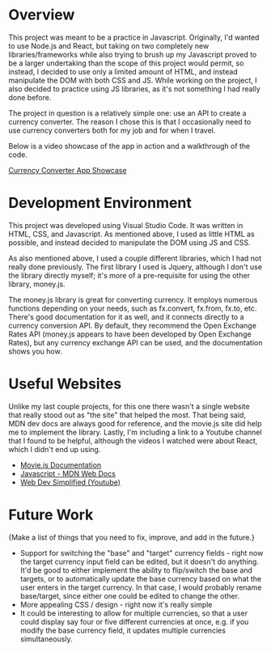 # Overview

This project was meant to be a practice in Javascript. Originally, I'd wanted to use Node.js and React, but taking on two completely new libraries/frameworks while also trying to brush up my Javascript proved to be a larger undertaking than the scope of this project would permit, so instead, I decided to use only a limited amount of HTML, and instead manipulate the DOM with both CSS and JS. While working on the project, I also decided to practice using JS libraries, as it's not something I had really done before.

The project in question is a relatively simple one: use an API to create a currency converter. The reason I chose this is that I occasionally need to use currency converters both for my job and for when I travel.

Below is a video showcase of the app in action and a walkthrough of the code.

[Currency Converter App Showcase](https://youtu.be/gE2a-_9zy90)

# Development Environment

This project was developed using Visual Studio Code. It was written in HTML, CSS, and Javascript. As mentioned above, I used as little HTML as possible, and instead decided to manipulate the DOM using JS and CSS.

As also mentioned above, I used a couple different libraries, which I had not really done previously. The first library I used is Jquery, although I don't use the library directly myself; it's more of a pre-requisite for using the other library, money.js.

The money.js library is great for converting currency. It employs numerous functions depending on your needs, such as fx.convert, fx.from, fx.to, etc. There's good documentation for it as well, and it connects directly to a currency conversion API. By default, they recommend the Open Exchange Rates API (money.js appears to have been developed by Open Exchange Rates), but any currency exchange API can be used, and the documentation shows you how.

# Useful Websites

Unlike my last couple projects, for this one there wasn't a single website that really stood out as "the site" that helped the most. That being said, MDN dev docs are always good for reference, and the movie.js site did help me to implement the library. Lastly, I'm including a link to a Youtube channel that I found to be helpful, although the videos I watched were about React, which I didn't end up using.

- [Movie.js Documentation](https://openexchangerates.github.io/money.js/#documentation)
- [Javascript - MDN Web Docs](https://developer.mozilla.org/en-US/docs/Web/JavaScript)
- [Web Dev Simplified (Youtube)](https://www.youtube.com/@WebDevSimplified)

# Future Work

{Make a list of things that you need to fix, improve, and add in the future.}

- Support for switching the "base" and "target" currency fields - right now the target currency input field can be edited, but it doesn't do anything. It'd be good to either implement the ability to flip/switch the base and targets, or to automatically update the base currency based on what the user enters in the target currency. In that case, I would probably rename base/target, since either one could be edited to change the other.
- More appealing CSS / design - right now it's really simple
- It could be interesting to allow for multiple currencies, so that a user could display say four or five different currencies at once, e.g. if you modify the base currency field, it updates multiple currencies simultaneously.

